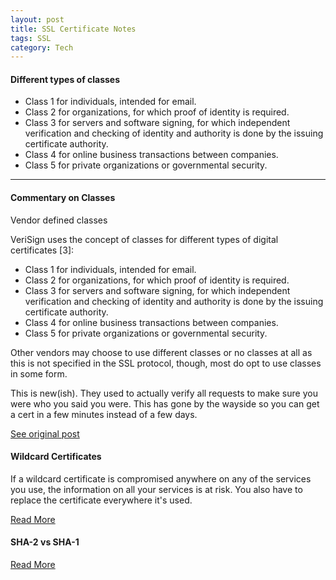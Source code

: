 ```yaml
---
layout: post
title: SSL Certificate Notes
tags: SSL
category: Tech
---
```

#### Different types of classes ####

- Class 1 for individuals, intended for email.  
- Class 2 for organizations, for which proof of identity is required.  
- Class 3 for servers and software signing, for which independent verification and checking of identity and authority is done by the issuing certificate authority.  
- Class 4 for online business transactions between companies.  
- Class 5 for private organizations or governmental security.  

--------------------------------------------------------------------------------------------------

#### Commentary on Classes ####

Vendor defined classes

VeriSign uses the concept of classes for different types of digital certificates [3]:  

- Class 1 for individuals, intended for email. 
- Class 2 for organizations, for which proof of identity is required.  
- Class 3 for servers and software signing, for which independent verification and checking of identity and authority is done by the issuing certificate authority.  
- Class 4 for online business transactions between companies.  
- Class 5 for private organizations or governmental security.  

Other vendors may choose to use different classes or no classes at all as this is not specified in the SSL protocol, though, most do opt to use classes in some form.  

This is new(ish). They used to actually verify all requests to make sure you were who you said you were. This has gone by the wayside so you can get a cert in a few minutes instead of a few days.

[See original post](http://serverfault.com/questions/365846/ssl-certificate-class-2-vs-class-3-vs-class-4)  

#### Wildcard Certificates ####

If a wildcard certificate is compromised anywhere on any of the services you use, the information on all your services is at risk. You also have to replace the certificate everywhere it's used.

[Read More](https://en.wikipedia.org/wiki/Wildcard_certificate)  

#### SHA-2 vs SHA-1 ####

[Read More](https://support.dnsimple.com/articles/sha-2-ssl-certificates/#sha-2-ssl-certificate-compatibility)  
